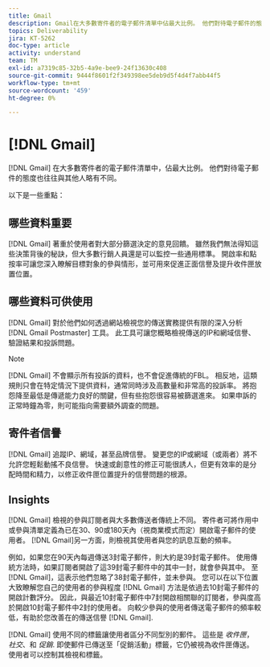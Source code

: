 ```yaml
---
title: Gmail
description: Gmail在大多數寄件者的電子郵件清單中佔最大比例。 他們對待電子郵件的態度也往往與其他人略有不同。
topics: Deliverability
jira: KT-5262
doc-type: article
activity: understand
team: TM
exl-id: a7319c85-32b5-4a9e-bee9-24f13630c408
source-git-commit: 9444f8601f2f349398ee5deb9d5f4d4f7abb44f5
workflow-type: tm+mt
source-wordcount: '459'
ht-degree: 0%

---
```


# [!DNL Gmail]

[!DNL Gmail] 在大多數寄件者的電子郵件清單中，佔最大比例。 他們對待電子郵件的態度也往往與其他人略有不同。

以下是一些重點：

## 哪些資料重要

[!DNL Gmail] 著重於使用者對大部分篩選決定的意見回饋。 雖然我們無法得知這些決策背後的秘訣，但大多數行銷人員還是可以監控一些通用標準。 開啟率和點按率可讓您深入瞭解目標對象的參與情形，並可用來促進正面信譽及提升收件匣放置位置。

## 哪些資料可供使用

[!DNL Gmail] 對於他們如何透過網站檢視您的傳送實務提供有限的深入分析 [!DNL Gmail Postmaster] 工具。 此工具可讓您概略檢視傳送的IP和網域信譽、驗證結果和投訴問題。

>[!NOTE]
>
>[!DNL Gmail] 不會顯示所有投訴的資料，也不會促進傳統的FBL。 相反地，這類規則只會在特定情況下提供資料，通常同時涉及高數量和非常高的投訴率。 將抱怨降至最低是傳遞能力良好的關鍵，但有些抱怨很容易被篩選進來。 如果申訴的正常時鐘為零，則可能指向需要額外調查的問題。

## 寄件者信譽

[!DNL Gmail] 追蹤IP、網域，甚至品牌信譽。 變更您的IP或網域（或兩者）將不允許您輕鬆動搖不良信譽。 快速或創意性的修正可能很誘人，但更有效率的是分配時間和精力，以修正收件匣位置提升的信譽問題的根源。

## Insights

[!DNL Gmail] 檢視的參與訂閱者與大多數傳送者傳統上不同。 寄件者可將作用中或參與清單定義為已在30、90或180天內（視商業模式而定）開啟電子郵件的使用者。 [!DNL Gmail]另一方面，則檢視其使用者與您的訊息互動的頻率。

例如，如果您在90天內每週傳送3封電子郵件，則大約是39封電子郵件。 使用傳統方法時，如果訂閱者開啟了這39封電子郵件中的其中一封，就會參與其中。 至 [!DNL Gmail]，這表示他們忽略了38封電子郵件，並未參與。 您可以在以下位置大致瞭解您自己的使用者的參與程度 [!DNL Gmail] 方法是依過去10封電子郵件的開啟計數評分。 因此，與最近10封電子郵件中7封開啟相關聯的訂閱者，參與度高於開啟10封電子郵件中2封的使用者。 向較少參與的使用者傳送電子郵件的頻率較低，有助於您改善在的傳送信譽 [!DNL Gmail].

[!DNL Gmail] 使用不同的標籤讓使用者區分不同型別的郵件。 這些是 *收件匣*， *社交*、和 *促銷*. 即使郵件已傳送至「促銷活動」標籤，它仍被視為收件匣傳送。 使用者可以控制其檢視和標籤。
